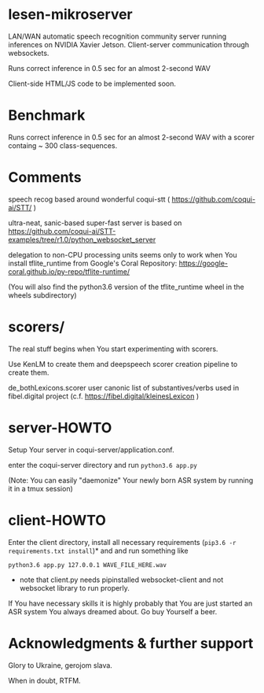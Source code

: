 # lesen-mikroserver
LAN/WAN automatic speech recognition community server running inferences on NVIDIA Xavier Jetson. Client-server communication through websockets.

Runs correct inference in 0.5 sec for an almost 2-second WAV 

Client-side HTML/JS code to be implemented soon. 

# Benchmark 
Runs correct inference in 0.5 sec for an almost 2-second WAV with a scorer containg ~ 300 class-sequences.

# Comments
speech recog based around wonderful coqui-stt ( https://github.com/coqui-ai/STT/ )

ultra-neat, sanic-based super-fast server is based on https://github.com/coqui-ai/STT-examples/tree/r1.0/python_websocket_server

delegation to non-CPU processing units seems only to work when You install tflite_runtime from Google's Coral Repository: https://google-coral.github.io/py-repo/tflite-runtime/

(You will also find the python3.6 version of the tflite_runtime wheel in the wheels subdirectory)

# scorers/
The real stuff begins when You start experimenting with scorers. 

Use KenLM to create them and deepspeech scorer creation pipeline to create them.

de_bothLexicons.scorer user canonic list of substantives/verbs used in fibel.digital project (c.f. https://fibel.digital/kleinesLexicon )

# server-HOWTO
Setup Your server in coqui-server/application.conf.

enter the coqui-server directory and run
```python3.6 app.py```

(Note: You can easily "daemonize" Your newly born ASR system by running it in a tmux session)

# client-HOWTO
Enter the client directory, install all necessary requirements (```pip3.6 -r requirements.txt install```)* and and run something like

```python3.6 app.py 127.0.0.1 WAVE_FILE_HERE.wav```

* note that client.py needs pipinstalled websocket-client and not websocket library to run properly.

If You have necessary skills it is highly probably that You are just started an ASR system You always dreamed about. Go buy Yourself a beer.

# Acknowledgments & further support
Glory to Ukraine, gerojom slava.

When in doubt, RTFM.
